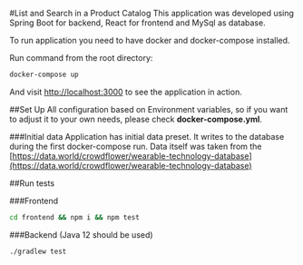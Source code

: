 #List and Search in a Product Catalog
This application was developed using Spring Boot for backend, React for frontend and MySql as database.

To run application you need to have docker and docker-compose installed.

Run command from the root directory:
```bash
docker-compose up
```
 And visit [http://localhost:3000](http://localhost:3000) to see the application in action.

##Set Up
All configuration based on Environment variables, so if you want to adjust it to your own needs, please check **docker-compose.yml**.

###Initial data
Application has initial data preset.
It writes to the database during the first docker-compose run.
Data itself was taken from the [https://data.world/crowdflower/wearable-technology-database](https://data.world/crowdflower/wearable-technology-database)

##Run tests

###Frontend
```bash
cd frontend && npm i && npm test
```

###Backend (Java 12 should be used)
```bash
./gradlew test
```


